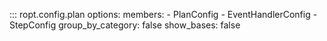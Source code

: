::: ropt.config.plan
    options:
        members:
            - PlanConfig
            - EventHandlerConfig
            - StepConfig
        group_by_category: false
        show_bases: false
